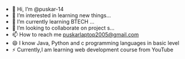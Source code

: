 - 👋 Hi, I’m @puskar-14
- 👀 I’m interested in learning new things...
- 🌱 I’m currently learning BTECH ...
- 💞️ I’m looking to collaborate on project s...
- 📫 How to reach me puskarlaptop2005@gmail.com
- 😄 I know Java, Python and c programming languages in basic level
- ⚡ Currently,I am learning web development course from YouTube 

<!---
puskar-14/puskar-14 is a ✨ special ✨ repository because its `README.md` (this file) appears on your GitHub profile.
You can click the Preview link to take a look at your changes.
--->

